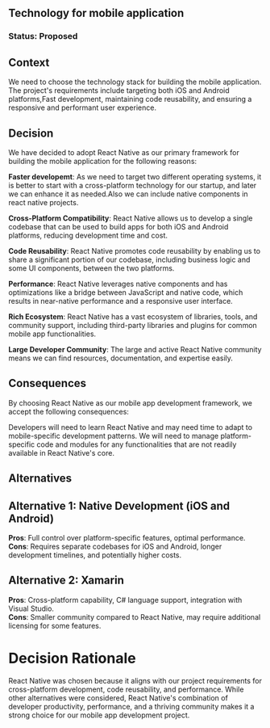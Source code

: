 ## Technology for mobile application

### Status: Proposed

## Context
We need to choose the technology stack for building the mobile application. The project's requirements include targeting both iOS and Android platforms,Fast development, maintaining code reusability, and ensuring a responsive and performant user experience. 
## Decision
We have decided to adopt React Native as our primary framework for building the mobile application for the following reasons:

**Faster developemt**: As we need to target two different operating systems, it is better to start with a cross-platform technology for our startup, and later we can enhance it as needed.Also we can include native components in react native projects.

**Cross-Platform Compatibility**: React Native allows us to develop a single codebase that can be used to build apps for both iOS and Android platforms, reducing development time and cost.

**Code Reusability**: React Native promotes code reusability by enabling us to share a significant portion of our codebase, including business logic and some UI components, between the two platforms.

**Performance**: React Native leverages native components and has optimizations like a bridge between JavaScript and native code, which results in near-native performance and a responsive user interface.

**Rich Ecosystem**: React Native has a vast ecosystem of libraries, tools, and community support, including third-party libraries and plugins for common mobile app functionalities.

**Large Developer Community**: The large and active React Native community means we can find resources, documentation, and expertise easily.

## Consequences
By choosing React Native as our mobile app development framework, we accept the following consequences:

Developers will need to learn React Native and may need time to adapt to mobile-specific development patterns.
We will need to manage platform-specific code and modules for any functionalities that are not readily available in React Native's core.
## Alternatives
## Alternative 1: Native Development (iOS and Android)
**Pros**: Full control over platform-specific features, optimal performance.  
**Cons**: Requires separate codebases for iOS and Android, longer development timelines, and potentially higher costs.

## Alternative 2: Xamarin
**Pros**: Cross-platform capability, C# language support, integration with Visual Studio.  
**Cons**: Smaller community compared to React Native, may require additional licensing for some features.

# Decision Rationale
React Native was chosen because it aligns with our project requirements for cross-platform development, code reusability, and performance. While other alternatives were considered, React Native's combination of developer productivity, performance, and a thriving community makes it a strong choice for our mobile app development project.
